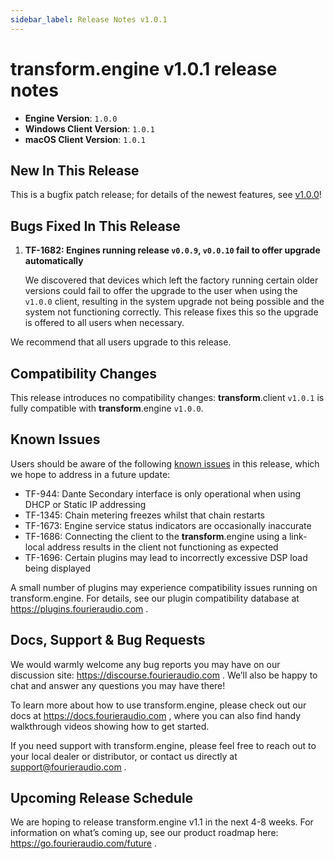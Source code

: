 ```yaml
---
sidebar_label: Release Notes v1.0.1
---
```


# transform.engine v1.0.1 release notes

- **Engine Version**: `1.0.0`
- **Windows Client Version**: `1.0.1`
- **macOS Client Version**: `1.0.1`

## New In This Release

This is a bugfix patch release; for details of the newest features, see [v1.0.0](v1-0-0)!

## Bugs Fixed In This Release

1. **TF-1682: Engines running release `v0.0.9`, `v0.0.10` fail to offer upgrade automatically**

   We discovered that devices which left the factory running certain older versions could fail to
   offer the upgrade to the user when using the `v1.0.0` client, resulting in the system upgrade
   not being possible and the system not functioning correctly. This release fixes this so the
   upgrade is offered to all users when necessary.

We recommend that all users upgrade to this release.

## Compatibility Changes

This release introduces no compatibility changes: **transform**.client `v1.0.1` is fully compatible
with **transform**.engine `v1.0.0`.

## Known Issues

Users should be aware of the following [known issues](../manual/known-issues) in this release, which we hope to address in a future update:

- TF-944: Dante Secondary interface is only operational when using DHCP or Static IP addressing
- TF-1345: Chain metering freezes whilst that chain restarts
- TF-1673: Engine service status indicators are occasionally inaccurate
- TF-1686: Connecting the client to the **transform**.engine using a link-local address results in the client not functioning as expected
- TF-1696: Certain plugins may lead to incorrectly excessive DSP load being displayed

A small number of plugins may experience compatibility issues running on transform.engine.
For details, see our plugin compatibility database at https://plugins.fourieraudio.com .

## Docs, Support & Bug Requests

We would warmly welcome any bug reports you may have on our discussion site:
https://discourse.fourieraudio.com . We’ll also be happy to chat and answer any questions you may
have there!

To learn more about how to use transform.engine, please check out our docs at
https://docs.fourieraudio.com , where you can also find handy walkthrough videos showing how to get
started.

If you need support with transform.engine, please feel free to reach out to your local dealer or
distributor, or contact us directly at support@fourieraudio.com .

## Upcoming Release Schedule

We are hoping to release transform.engine v1.1 in the next 4-8 weeks. For information on what’s
coming up, see our product roadmap here: https://go.fourieraudio.com/future .

